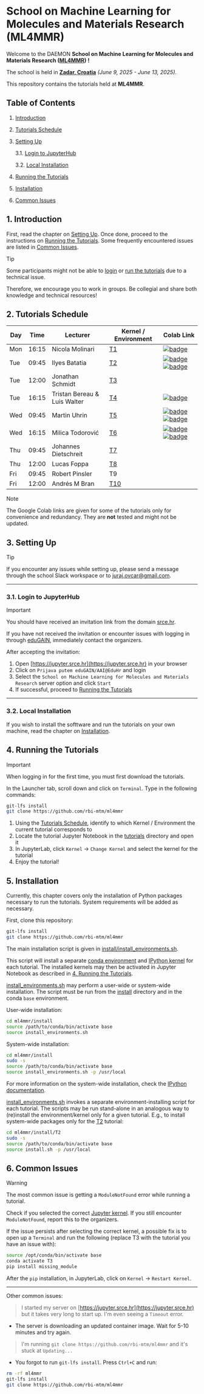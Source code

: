 # School on Machine Learning for Molecules and Materials Research (ML4MMR)
Welcome to the DAEMON **School on Machine Learning for Molecules and Materials Research ([ML4MMR](https://www.cecam.org/workshop-details/school-on-machine-learning-for-molecules-and-materials-research-1379)) !**

The school is held in [**Zadar, Croatia**](https://maps.app.goo.gl/ghrk4jbUWV7TUb7F8) *(June 9, 2025 - June 13, 2025)*.

This repository contains the tutorials held at **ML4MMR**.

## Table of Contents
 1. [Introduction](#1-introduction)
 2. [Tutorials Schedule](#2-tutorials-schedule)
 3. [Setting Up](#3-setting-up)
    
    3.1. [Login to JupyterHub](#31-login-to-jupyterhub)
    
    3.2. [Local Installation](#32-local-installation)
    
 4. [Running the Tutorials](#4-running-the-tutorials)
 5. [Installation](#5-installation)
 6. [Common Issues](#6-common-issues)

## 1. Introduction

First, read the chapter on [Setting Up](#3-setting-up). Once done, proceed to
the instructions on [Running the Tutorials](#4-running-the-tutorials). Some
frequently encountered issues are listed in [Common Issues](#6-common-issues).

> [!TIP]
> Some participants might not be able to [login](#31-login-to-jupyterhub)
> or [run the tutorials](#4-running-the-tutorials) due
> to a technical issue.
>
> Therefore, we encourage you to work in groups.
> Be collegial and share both knowledge and technical resources!

## 2. Tutorials Schedule

| Day | Time  | Lecturer                     | Kernel / Environment | Colab Link |
| --- | ----- | ---------------------------  | -------------------- | ---------- |
| Mon | 16:15 | Nicola Molinari              | [T1](tutorials/T1)   | [![badge](https://colab.research.google.com/assets/colab-badge.svg)](https://colab.research.google.com/drive/1f9rGNDaLqKVFhAK4mTpu-5tn-BvXEmNs?usp=sharing)
| Tue | 09:45 | Ilyes Batatia                | [T2](tutorials/T2)   | [![badge](https://colab.research.google.com/assets/colab-badge.svg)](https://colab.research.google.com/drive/1ZrTuTvavXiCxTFyjBV4GqlARxgFwYAtX) [![badge](https://colab.research.google.com/assets/colab-badge.svg)](https://colab.research.google.com/drive/1oCSVfMhWrqHTeHbKgUSQN9hTKxLzoNyb)  |
| Tue | 12:00 | Jonathan Schmidt             | [T3](tutorials/T3)   | |
| Tue | 16:15 | Tristan Bereau & Luis Walter | [T4](tutorials/T4)   | [![badge](https://colab.research.google.com/assets/colab-badge.svg)](https://colab.research.google.com/drive/1jcS-q8DnS6O4n4BLS4yvldE5yMbOFDcY?usp=sharing) |
| Wed | 09:45 | Martin Uhrin                 | [T5](tutorials/T5)   | [![badge](https://colab.research.google.com/assets/colab-badge.svg)](https://colab.research.google.com/drive/1Q_qqTultR3T7YisoNnTBXWBm8reXQ6JL?usp=sharing) [![badge](https://colab.research.google.com/assets/colab-badge.svg)](https://colab.research.google.com/drive/1XX5Qx47CqnGIFC0IJxMSw_uH-N14Je1m?usp=sharing) |
| Wed | 16:15 | Milica Todorović             | [T6](tutorials/T6)   | [![badge](https://colab.research.google.com/assets/colab-badge.svg)](https://colab.research.google.com/drive/17Vy4iTuIyvOh37pbuI4OeO1YTUmpm-hz#sandboxMode=true)  [![badge](https://colab.research.google.com/assets/colab-badge.svg)](https://colab.research.google.com/drive/18SR3N0N9HaVXNu76F-wXk8Y5ZJ1N0q_b?usp=sharing) |
| Thu | 09:45 | Johannes Dietschreit         | [T7](tutorials/T7)   | |
| Thu | 12:00 | Lucas Foppa                  | [T8](tutorials/T8)   | |
| Fri | 09:45 | Robert Pinsler               | T9                   | |
| Fri | 12:00 | Andrés M Bran                | [T10](tutorials/T10) | |

> [!NOTE]
> The Google Colab links are given for some of the tutorials only for convenience and redundancy.
> They are **not** tested and might not be updated.

## 3. Setting Up

> [!TIP]
> If you encounter any issues while setting up, please send a message through the school Slack workspace
or to [juraj.ovcar@gmail.com](mailto:juraj.ovcar@gmail.com).

***
### 3.1. Login to JupyterHub

> [!Important]
> You should have received an invitation link from the domain [srce.hr](srce.hr).
>
> If you have not received the invitation or encounter issues with logging in
> through [eduGAIN](https://edugain.org/), immediately contact the organizers.

After accepting the invitation:

 1. Open [https://jupyter.srce.hr](https://jupyter.srce.hr) in your browser
 2. Click on ``Prijava putem eduGAIN/AAI@EduHr`` and login
 3. Select the ``School on Machine Learning for Molecules and Materials Research`` server option and click ``Start``
 4. If successful, proceed to [Running the Tutorials](4-running-the-tutorials)

***
### 3.2. Local Installation

If you wish to install the softtware and run the tutorials on your own machine, read the chapter on [Installation](5-installation).

## 4. Running the Tutorials

> [!IMPORTANT]
> When logging in for the first time, you must first download the tutorials.
>
> In the Launcher tab, scroll down and click on ``Terminal``. Type in the following commands:
>
> ```bash
> git-lfs install
> git clone https://github.com/rbi-mtm/ml4mmr
> ```

 1. Using the [Tutorials Schedule](#2-tutorials-schedule), identify to which Kernel / Environment the current tutorial corresponds to
 2. Locate the tutorial Jupyter Notebook in the [tutorials](tutorials) directory and open it
 3. In JupyterLab, click ``Kernel`` &rarr; ``Change Kernel`` and select the kernel for the tutorial
 4. Enjoy the tutorial!

## 5. Installation

Currently, this chapter covers only the installation of Python packages
necessary to run the tutorials. System requirements will be added as necessary.

First, clone this repository:

```bash
git-lfs install
git clone https://github.com/rbi-mtm/ml4mmr
```

The main installation script is given in [install/install_environments.sh](install/install_environments.sh).

This script will install a separate [conda environment](https://docs.conda.io/projects/conda/en/latest/user-guide/tasks/manage-environments.html) and [IPython kernel](https://ipython.readthedocs.io/en/stable/install/kernel_install.html#kernels-for-different-environments) for each tutorial. 
The installed kernels may then be activated in Jupyter Notebook as described in [4. Running the Tutorials](#4-running-the-tutorials).

[install_environments.sh](install/install_environments.sh) may perform a user-wide or system-wide installation. The script must be run from the [install](install) directory and in the conda ``base`` environment.

User-wide installation:

```bash
cd ml4mmr/install
source /path/to/conda/bin/activate base
source install_environments.sh
```

System-wide installation:

```bash
cd ml4mmr/install
sudo -s
source /path/to/conda/bin/activate base
source install_environments.sh -p /usr/local
```

For more information on the system-wide installation, check the [IPython documentation](https://ipython.readthedocs.io/en/stable/install/kernel_install.html#kernels-for-different-environments).

[install_environments.sh](install/install_environments.sh) invokes a separate environment-installing script for each tutorial. The scripts may be run stand-alone in an analogous way to (re)install the environment/kernel only for a given tutorial.
E.g., to install system-wide packages only for the [T2](tutorials/T2) tutorial:

```bash
cd ml4mmr/install/T2
sudo -s
source /path/to/conda/bin/activate base
source install.sh -p /usr/local
```

## 6. Common Issues

> [!WARNING]
>
> The most common issue is getting a ``ModuleNotFound`` error while running a tutorial.
>
> Check if you selected the correct [Jupyter kernel](4-running-the-tutorials). If you still encounter ``ModuleNotFound``, report this to the organizers.
>
> If the issue persists after selecting the correct kernel, a possible fix is to open up a ``Terminal`` and run the following (replace T3 with the tutorial you have an issue with):
>
> ```bash
> source /opt/conda/bin/activate base
> conda activate T3
> pip install missing_module
> ```
>
> After the ``pip`` installation, in JupyterLab, click on ``Kernel`` &rarr; ``Restart Kernel``.

***

Other common issues:

> I started my server on [https://jupyter.srce.hr](https://jupyter.srce.hr) but it takes very long to start up. I'm even seeing a ``Timeout`` error.

- The server is downloading an updated container image. Wait for 5-10 minutes and try again.


> I'm running ``git clone https://github.com/rbi-mtm/ml4mmr`` and it's stuck at ``Updating...``

- You forgot to run ``git-lfs install``. Press ``Ctrl+C`` and run:

```bash
rm -rf ml4mmr
git-lfs install
git clone https://github.com/rbi-mtm/ml4mmr
```
